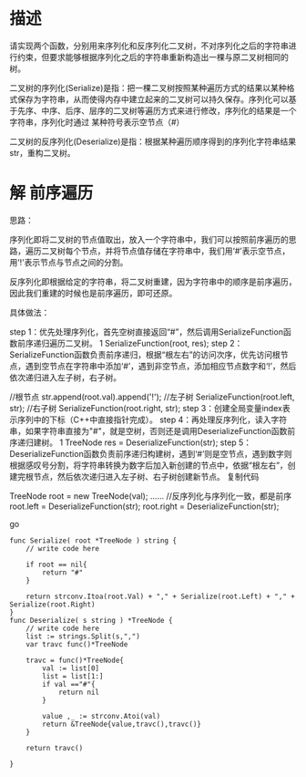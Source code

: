 # 描述
请实现两个函数，分别用来序列化和反序列化二叉树，不对序列化之后的字符串进行约束，但要求能够根据序列化之后的字符串重新构造出一棵与原二叉树相同的树。

二叉树的序列化(Serialize)是指：把一棵二叉树按照某种遍历方式的结果以某种格式保存为字符串，从而使得内存中建立起来的二叉树可以持久保存。序列化可以基于先序、中序、后序、层序的二叉树等遍历方式来进行修改，序列化的结果是一个字符串，序列化时通过 某种符号表示空节点（#）

二叉树的反序列化(Deserialize)是指：根据某种遍历顺序得到的序列化字符串结果str，重构二叉树。


# 解 前序遍历


思路：

序列化即将二叉树的节点值取出，放入一个字符串中，我们可以按照前序遍历的思路，遍历二叉树每个节点，并将节点值存储在字符串中，我们用‘#’表示空节点，用‘!'表示节点与节点之间的分割。

反序列化即根据给定的字符串，将二叉树重建，因为字符串中的顺序是前序遍历，因此我们重建的时候也是前序遍历，即可还原。

具体做法：

step 1：优先处理序列化，首先空树直接返回“#”，然后调用SerializeFunction函数前序递归遍历二叉树。
1
SerializeFunction(root, res);
step 2：SerializeFunction函数负责前序递归，根据“根左右”的访问次序，优先访问根节点，遇到空节点在字符串中添加‘#’，遇到非空节点，添加相应节点数字和‘!’，然后依次递归进入左子树，右子树。

//根节点
str.append(root.val).append('!');
//左子树
SerializeFunction(root.left, str);
//右子树
SerializeFunction(root.right, str);
step 3：创建全局变量index表示序列中的下标（C++中直接指针完成）。
step 4：再处理反序列化，读入字符串，如果字符串直接为"#"，就是空树，否则还是调用DeserializeFunction函数前序递归建树。
1
TreeNode res = DeserializeFunction(str);
step 5：DeserializeFunction函数负责前序递归构建树，遇到‘#’则是空节点，遇到数字则根据感叹号分割，将字符串转换为数字后加入新创建的节点中，依据“根左右”，创建完根节点，然后依次递归进入左子树、右子树创建新节点。
复制代码

TreeNode root = new TreeNode(val);
......
//反序列化与序列化一致，都是前序
root.left = DeserializeFunction(str); 
root.right = DeserializeFunction(str);

go
```
func Serialize( root *TreeNode ) string {
    // write code here

    if root == nil{
        return "#"
    }

    return strconv.Itoa(root.Val) + "," + Serialize(root.Left) + "," + Serialize(root.Right)
}
func Deserialize( s string ) *TreeNode {
    // write code here
    list := strings.Split(s,",")
    var travc func()*TreeNode

    travc = func()*TreeNode{
        val := list[0]
        list = list[1:]
        if val =="#"{
            return nil
        }

        value ,_ := strconv.Atoi(val)
        return &TreeNode{value,travc(),travc()}
    }

    return travc()

}
```